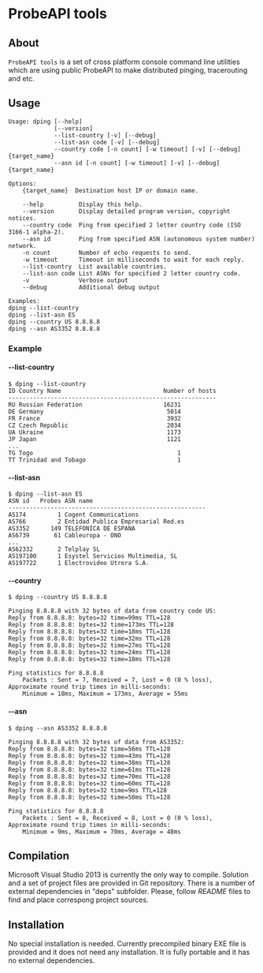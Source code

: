 # ProbeAPI tools
## About
`ProbeAPI tools` is a set of cross platform console command line utilities which are using public ProbeAPI to make distributed pinging, tracerouting and etc.

## Usage

```
Usage: dping [--help]
             [--version]
             --list-country [-v] [--debug]
             --list-asn code [-v] [--debug]
             --country code [-n count] [-w timeout] [-v] [--debug] {target_name}
             --asn id [-n count] [-w timeout] [-v] [--debug] {target_name}

Options:
    {target_name}  Destination host IP or domain name.

    --help          Display this help.
    --version       Display detailed program version, copyright notices.
    --country code  Ping from specified 2 letter country code (ISO 3166-1 alpha-2).
    --asn id        Ping from specified ASN (autonomous system number) network.
    -n count        Number of echo requests to send.
    -w timeout      Timeout in milliseconds to wait for each reply.
    --list-country  List available countries.
    --list-asn code List ASNs for specified 2 letter country code.
    -v              Verbose output
    --debug         Additional debug output

Examples:
dping --list-country
dping --list-asn ES
dping --country US 8.8.8.8
dping --asn AS3352 8.8.8.8
```

### Example

#### --list-country
```
$ dping --list-country
ID Country Name                             Number of hosts
-----------------------------------------------------------
RU Russian Federation                       16231
DE Germany                                   5014
FR France                                    3932
CZ Czech Republic                            2034
UA Ukraine                                   1173
JP Japan                                     1121
...
TG Togo                                         1
TT Trinidad and Tobago                          1
```

#### --list-asn
```
$ dping --list-asn ES
ASN id   Probes ASN name
--------------------------------------------------------
AS174         1 Cogent Communications
AS766         2 Entidad Publica Empresarial Red.es
AS3352      149 TELEFONICA DE ESPANA
AS6739       61 Cableuropa - ONO
...
AS62332       2 Telplay SL
AS197100      1 Esystel Servicios Multimedia, SL
AS197722      1 Electrovideo Utrera S.A.
```

#### --country
```
$ dping --country US 8.8.8.8

Pinging 8.8.8.8 with 32 bytes of data from country code US:
Reply from 8.8.8.8: bytes=32 time=99ms TTL=128
Reply from 8.8.8.8: bytes=32 time=173ms TTL=128
Reply from 8.8.8.8: bytes=32 time=18ms TTL=128
Reply from 8.8.8.8: bytes=32 time=32ms TTL=128
Reply from 8.8.8.8: bytes=32 time=27ms TTL=128
Reply from 8.8.8.8: bytes=32 time=24ms TTL=128
Reply from 8.8.8.8: bytes=32 time=18ms TTL=128

Ping statistics for 8.8.8.8
    Packets : Sent = 7, Received = 7, Lost = 0 (0 % loss),
Approximate round trip times in milli-seconds:
    Minimum = 18ms, Maximum = 173ms, Average = 55ms
```

#### --asn
```
$ dping --asn AS3352 8.8.8.8

Pinging 8.8.8.8 with 32 bytes of data from AS3352:
Reply from 8.8.8.8: bytes=32 time=56ms TTL=128
Reply from 8.8.8.8: bytes=32 time=43ms TTL=128
Reply from 8.8.8.8: bytes=32 time=38ms TTL=128
Reply from 8.8.8.8: bytes=32 time=61ms TTL=128
Reply from 8.8.8.8: bytes=32 time=70ms TTL=128
Reply from 8.8.8.8: bytes=32 time=60ms TTL=128
Reply from 8.8.8.8: bytes=32 time=9ms TTL=128
Reply from 8.8.8.8: bytes=32 time=50ms TTL=128

Ping statistics for 8.8.8.8
    Packets : Sent = 8, Received = 8, Lost = 0 (0 % loss),
Approximate round trip times in milli-seconds:
    Minimum = 9ms, Maximum = 70ms, Average = 48ms
```

## Compilation

Microsoft Visual Studio 2013 is currently the only way to compile. Solution and a set of project files are provided in Git repository.
There is a number of external dependencies in "deps" subfolder. Please, follow _README_ files to find and place correspong project sources.

## Installation

No special installation is needed. Currently precompiled binary EXE file is provided and it does not need any installation. It is fully portable and it has no external dependencies.
